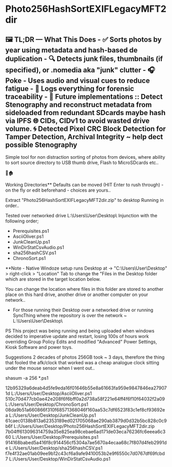 # Photo256HashSortEXIFLegacyMFT2dir

## 🖼️ TL;DR — What This Does - ✅ Sorts photos by year using metadata and hash-based de duplication - 🔍 Detects junk files, thumbnails (if specified), or .nomedia aka "junk" clutter - 🎧 Poke - Uses audio and visual cues to reduce fatigue - 🧠 Logs everything for forensic traceability - 🧪 Future implementations :: Detect Stenography and reconstruct metadata from sideloaded from redundant SDcards maybe hash via IPFS 🌐 CIDs, CIDv1 to avoid wasted drive volume. 🌀 Detected Pixel CRC Block Detection for Tamper Detection, Archival Integrity ~ help dect possible Stenography

Simple tool for non distraction sorting of photos from devices, where ability to sort source directory to USB thumb drive, Flash to MicroSDcards etc..

🧭🏚️

Working Directories**
Defaults can be moved (HIT Enter to rush through) - on the fly or edit beforehand - choices are yours..

Extract "Photo256HashSortEXIFLegacyMFT2dir.zip" to desktop Running in order..

Tested over networked drive L:\Users\User\Desktop\ Injunction with the following order;

 - Prerequisites.ps1
 - AsciiOliver.ps1
 - JunkCleanUp.ps1
 - WinDirStatCsvAudio.ps1
 - sha256hashCSV.ps1
 - ChronoSort.ps1

**Note - Native Windoze setup runs Desktop at -> "C:\Users\User\Desktop\" > right-click > "Location" Tab to change the "Files in the Desktop folder which are stored in the target location below.

You can change the location where files in this folder are stored to another place on this hard drive, another drive or another computer on your network..

- For those running their Desktop over a networked drive or running SyncThing where the repository is over the network ~ L:\Users\User\Desktop\

PS This project was being running and being uploaded when windows decided to imperative update and restart, losing 100s of hours work overriding Group Policy Edits and modified "Advanced" Power Settings, Kiosk Software and power toys.

Suggestions 2 decades of photos 256GB took ~ 3 days, therefore the thing that fooled the afk/clock that worked was a cheap analogue clock sitting under the mouse sensor when I went out..

shasum -a 256 *.ps1

12b95329a6deab4d5fe9eda16f01646b55e8a61663fa959e9847846ea279071d  L:/Users/User/Desktop/AsciiOliver.ps1
510c70d477cb0ae42e208f6f6bff0a2d738a58f221e64ff4f6f10f64032f2a09  L:/Users/User/Desktop/ChronoSort.ps1
08da9b51a660866f310f68571368046f160aa53c7df6523f83c1ef8cf93692ea  L:/Users/User/Desktop/JunkCleanUp.ps1
61caec0138b813a62353189ed021705068ae290ab3879d0d32b5bc828c0c9b6f  L:/Users/User/Desktop/Photo256HashSortEXIFLegacyMFT2dir.zip
7b04ff613096314759a35e825ea98cebae6ad171de03eca76236fc6eeea6c360  L:/Users/User/Desktop/Prerequisites.ps1
914168babed5a416f8c914456cf5304a7ae5670a4ecaa68c7f807d4feb2991de  L:/Users/User/Desktop/sha256hashCSV.ps1
f7e4f32ae01ab09ee9b12c43cf6a9afe9410053b2e9f6550c7d0767df69fcbd7  L:/Users/User/Desktop/WinDirStatCsvAudio.ps1
